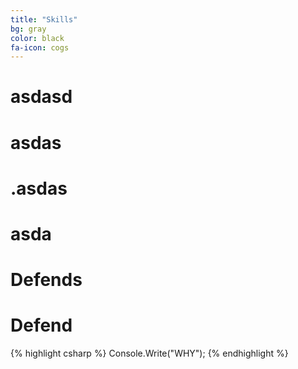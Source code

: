 ```yaml
---
title: "Skills"
bg: gray
color: black
fa-icon: cogs
---
```

# asdasd

# asdas

# .asdas

# asda

# Defends

<h1>Defend</h1>
{% highlight csharp %}
Console.Write("WHY");
{% endhighlight %}